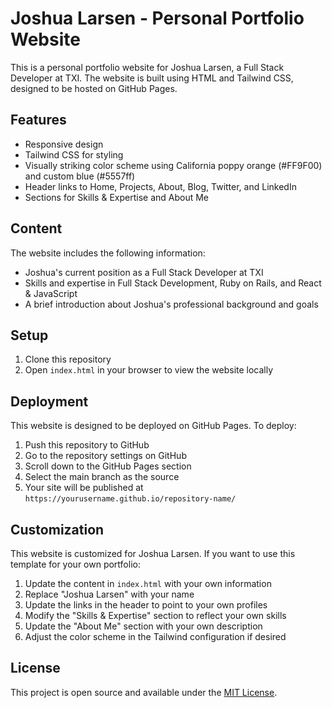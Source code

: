 # Joshua Larsen - Personal Portfolio Website

This is a personal portfolio website for Joshua Larsen, a Full Stack Developer at TXI. The website is built using HTML and Tailwind CSS, designed to be hosted on GitHub Pages.

## Features

- Responsive design
- Tailwind CSS for styling
- Visually striking color scheme using California poppy orange (#FF9F00) and custom blue (#5557ff)
- Header links to Home, Projects, About, Blog, Twitter, and LinkedIn
- Sections for Skills & Expertise and About Me

## Content

The website includes the following information:

- Joshua's current position as a Full Stack Developer at TXI
- Skills and expertise in Full Stack Development, Ruby on Rails, and React & JavaScript
- A brief introduction about Joshua's professional background and goals

## Setup

1. Clone this repository
2. Open `index.html` in your browser to view the website locally

## Deployment

This website is designed to be deployed on GitHub Pages. To deploy:

1. Push this repository to GitHub
2. Go to the repository settings on GitHub
3. Scroll down to the GitHub Pages section
4. Select the main branch as the source
5. Your site will be published at `https://yourusername.github.io/repository-name/`

## Customization

This website is customized for Joshua Larsen. If you want to use this template for your own portfolio:

1. Update the content in `index.html` with your own information
2. Replace "Joshua Larsen" with your name
3. Update the links in the header to point to your own profiles
4. Modify the "Skills & Expertise" section to reflect your own skills
5. Update the "About Me" section with your own description
6. Adjust the color scheme in the Tailwind configuration if desired

## License

This project is open source and available under the [MIT License](LICENSE).